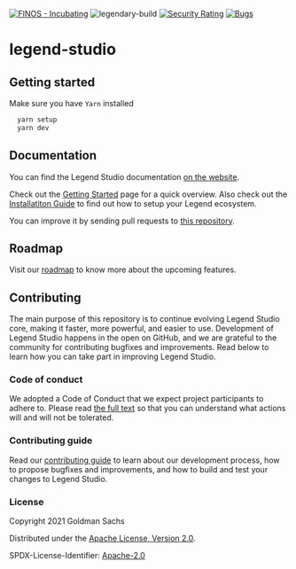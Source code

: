 [![FINOS - Incubating](https://cdn.jsdelivr.net/gh/finos/contrib-toolbox@master/images/badge-incubating.svg)](https://finosfoundation.atlassian.net/wiki/display/FINOS/Incubating)
![legendary-build](https://github.com/finos/legend-studio/workflows/legend-build/badge.svg)
[![Security Rating](https://sonarcloud.io/api/project_badges/measure?project=legend-studio&metric=security_rating&token=1649412014267d7d7a6833643cb3133afe0137b0)](https://sonarcloud.io/dashboard?id=legend-studio)
[![Bugs](https://sonarcloud.io/api/project_badges/measure?project=legend-studio&metric=bugs&token=1649412014267d7d7a6833643cb3133afe0137b0)](https://sonarcloud.io/dashboard?id=legend-studio)

# legend-studio

## Getting started

Make sure you have `Yarn` installed

```bash
  yarn setup
  yarn dev
```

## Documentation

You can find the Legend Studio documentation [on the website](https://legend.finos.org/).

Check out the [Getting Started](https://legend.finos.org/docs/getting-started/getting-started-guide) page for a quick overview. Also check out the [Installatiton Guide](https://legend.finos.org/docs/installation/installation-guide) to find out how to setup your Legend ecosystem.

You can improve it by sending pull requests to [this repository](https://github.com/finos/legend).

## Roadmap

Visit our [roadmap](https://github.com/finos/legend#roadmap) to know more about the upcoming features.

## Contributing

The main purpose of this repository is to continue evolving Legend Studio core, making it faster, more powerful, and easier to use. Development of Legend Studio happens in the open on GitHub, and we are grateful to the community for contributing bugfixes and improvements. Read below to learn how you can take part in improving Legend Studio.

### Code of conduct

We adopted a Code of Conduct that we expect project participants to adhere to. Please read [the full text](./CODE_OF_CONDUCT.md) so that you can understand what actions will and will not be tolerated.

### Contributing guide

Read our [contributing guide](./CONTRIBUTING.md) to learn about our development process, how to propose bugfixes and improvements, and how to build and test your changes to Legend Studio.

### License

Copyright 2021 Goldman Sachs

Distributed under the [Apache License, Version 2.0](http://www.apache.org/licenses/LICENSE-2.0).

SPDX-License-Identifier: [Apache-2.0](https://spdx.org/licenses/Apache-2.0)
